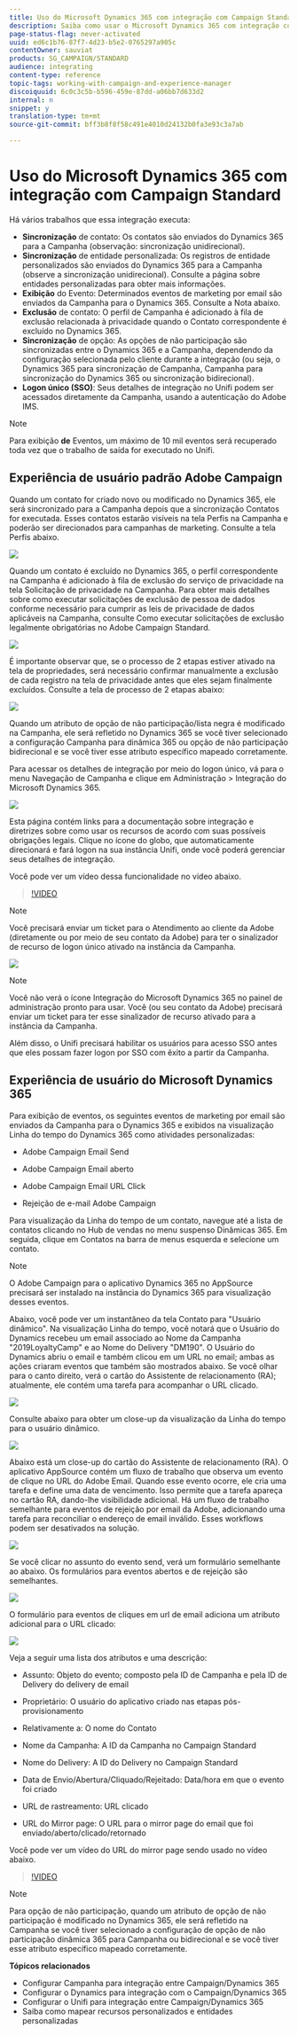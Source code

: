 ```yaml
---
title: Uso do Microsoft Dynamics 365 com integração com Campaign Standard
description: Saiba como usar o Microsoft Dynamics 365 com integração com o Campaign Standard
page-status-flag: never-activated
uuid: ed6c1b76-87f7-4d23-b5e2-0765297a905c
contentOwner: sauviat
products: SG_CAMPAIGN/STANDARD
audience: integrating
content-type: reference
topic-tags: working-with-campaign-and-experience-manager
discoiquuid: 6c0c3c5b-b596-459e-87dd-a06bb7d633d2
internal: n
snippet: y
translation-type: tm+mt
source-git-commit: bff3b8f8f58c491e4010d24132b0fa3e93c3a7ab

---
```



# Uso do Microsoft Dynamics 365 com integração com Campaign Standard

Há vários trabalhos que essa integração executa:

* **Sincronização** de contato: Os contatos são enviados do Dynamics 365 para a Campanha (observação: sincronização unidirecional).
* **Sincronização** de entidade personalizada: Os registros de entidade personalizados são enviados do Dynamics 365 para a Campanha (observe a sincronização unidirecional).  Consulte a página sobre entidades personalizadas para obter mais informações.
* **Exibição** do Evento: Determinados eventos de marketing por email são enviados da Campanha para o Dynamics 365. Consulte a Nota abaixo.
* **Exclusão** de contato: O perfil de Campanha é adicionado à fila de exclusão relacionada à privacidade quando o Contato correspondente é excluído no Dynamics 365.
* **Sincronização** de opção: As opções de não participação são sincronizadas entre o Dynamics 365 e a Campanha, dependendo da configuração selecionada pelo cliente durante a integração (ou seja, o Dynamics 365 para sincronização de Campanha, Campanha para sincronização do Dynamics 365 ou sincronização bidirecional).
* **Logon único (SSO)**: Seus detalhes de integração no Unifi podem ser acessados diretamente da Campanha, usando a autenticação do Adobe IMS.

>[!NOTE]
>
>Para exibição **de** Eventos, um máximo de 10 mil eventos será recuperado toda vez que o trabalho de saída for executado no Unifi.

## Experiência de usuário padrão Adobe Campaign

Quando um contato for criado novo ou modificado no Dynamics 365, ele será sincronizado para a Campanha depois que a sincronização Contatos for executada.  Esses contatos estarão visíveis na tela Perfis na Campanha e poderão ser direcionados para campanhas de marketing.  Consulte a tela Perfis abaixo.

![](assets/MSdynamicsACS-usage1.png)

Quando um contato é excluído no Dynamics 365, o perfil correspondente na Campanha é adicionado à fila de exclusão do serviço de privacidade na tela Solicitação de privacidade na Campanha.  Para obter mais detalhes sobre como executar solicitações de exclusão de pessoa de dados conforme necessário para cumprir as leis de privacidade de dados aplicáveis na Campanha, consulte Como executar solicitações de exclusão legalmente obrigatórias no Adobe Campaign Standard.

![](assets/MSdynamicsACS-usage2.png)

É importante observar que, se o processo de 2 etapas estiver ativado na tela de propriedades, será necessário confirmar manualmente a exclusão de cada registro na tela de privacidade antes que eles sejam finalmente excluídos.  Consulte a tela de processo de 2 etapas abaixo:

![](assets/MSdynamicsACS-usage3.png)

Quando um atributo de opção de não participação/lista negra é modificado na Campanha, ele será refletido no Dynamics 365 se você tiver selecionado a configuração Campanha para dinâmica 365 ou opção de não participação bidirecional e se você tiver esse atributo específico mapeado corretamente.

Para acessar os detalhes de integração por meio do logon único, vá para o menu Navegação de Campanha e clique em Administração > Integração do Microsoft Dynamics 365.

![](assets/sso_d365_admin_panel.png)

Esta página contém links para a documentação sobre integração e diretrizes sobre como usar os recursos de acordo com suas possíveis obrigações legais. Clique no ícone do globo, que automaticamente direcionará e fará logon na sua instância Unifi, onde você poderá gerenciar seus detalhes de integração.

Você pode ver um vídeo dessa funcionalidade no vídeo abaixo.

>[!VIDEO](https://video.tv.adobe.com/v/29254)

>[!NOTE]
>
>Você precisará enviar um ticket para o Atendimento ao cliente da Adobe (diretamente ou por meio de seu contato da Adobe) para ter o sinalizador de recurso de logon único ativado na instância da Campanha.

![](assets/sso_screen.png)

>[!NOTE]
>
>Você não verá o ícone Integração do Microsoft Dynamics 365 no painel de administração pronto para usar.  Você (ou seu contato da Adobe) precisará enviar um ticket para ter esse sinalizador de recurso ativado para a instância da Campanha.
>
>Além disso, o Unifi precisará habilitar os usuários para acesso SSO antes que eles possam fazer logon por SSO com êxito a partir da Campanha.

## Experiência de usuário do Microsoft Dynamics 365

Para exibição de eventos, os seguintes eventos de marketing por email são enviados da Campanha para o Dynamics 365 e exibidos na visualização Linha do tempo do Dynamics 365 como atividades personalizadas:

* Adobe Campaign Email Send

* Adobe Campaign Email aberto

* Adobe Campaign Email URL Click

* Rejeição de e-mail Adobe Campaign

Para visualização da Linha do tempo de um contato, navegue até a lista de contatos clicando no Hub de vendas no menu suspenso Dinâmicas 365.  Em seguida, clique em Contatos na barra de menus esquerda e selecione um contato.

>[!NOTE]
>
>O Adobe Campaign para o aplicativo Dynamics 365 no AppSource precisará ser instalado na instância do Dynamics 365 para visualização desses eventos.

Abaixo, você pode ver um instantâneo da tela Contato para &quot;Usuário dinâmico&quot;.  Na visualização Linha do tempo, você notará que o Usuário do Dynamics recebeu um email associado ao Nome da Campanha &quot;2019LoyaltyCamp&quot; e ao Nome do Delivery &quot;DM190&quot;.  O Usuário do Dynamics abriu o email e também clicou em um URL no email; ambas as ações criaram eventos que também são mostrados abaixo.  Se você olhar para o canto direito, verá o cartão do Assistente de relacionamento (RA); atualmente, ele contém uma tarefa para acompanhar o URL clicado.

![](assets/MSdynamicsACS-usage4.png)

Consulte abaixo para obter um close-up da visualização da Linha do tempo para o usuário dinâmico.

![](assets/MSdynamicsACS-usage5.png)

Abaixo está um close-up do cartão do Assistente de relacionamento (RA).  O aplicativo AppSource contém um fluxo de trabalho que observa um evento de clique no URL do Adobe Email.  Quando esse evento ocorre, ele cria uma tarefa e define uma data de vencimento.  Isso permite que a tarefa apareça no cartão RA, dando-lhe visibilidade adicional.  Há um fluxo de trabalho semelhante para eventos de rejeição por email da Adobe, adicionando uma tarefa para reconciliar o endereço de email inválido.  Esses workflows podem ser desativados na solução.

![](assets/MSdynamicsACS-usage6.png)

Se você clicar no assunto do evento send, verá um formulário semelhante ao abaixo.  Os formulários para eventos abertos e de rejeição são semelhantes.

![](assets/mirror_page_url_send.png)

O formulário para eventos de cliques em url de email adiciona um atributo adicional para o URL clicado:

![](assets/mirror_page_url_click.png)

Veja a seguir uma lista dos atributos e uma descrição:

* Assunto: Objeto do evento; composto pela ID de Campanha e pela ID de Delivery do delivery de email

* Proprietário: O usuário do aplicativo criado nas etapas pós-provisionamento

* Relativamente a: O nome do Contato

* Nome da Campanha: A ID da Campanha no Campaign Standard

* Nome do Delivery: A ID do Delivery no Campaign Standard

* Data de Envio/Abertura/Cliquado/Rejeitado: Data/hora em que o evento foi criado

* URL de rastreamento: URL clicado

* URL do Mirror page: O URL para o mirror page do email que foi enviado/aberto/clicado/retornado

Você pode ver um vídeo do URL do mirror page sendo usado no vídeo abaixo.

>[!VIDEO](https://video.tv.adobe.com/v/29253)

>[!NOTE]
>
>Para opção de não participação, quando um atributo de opção de não participação é modificado no Dynamics 365, ele será refletido na Campanha se você tiver selecionado a configuração de opção de não participação dinâmica 365 para Campanha ou bidirecional e se você tiver esse atributo específico mapeado corretamente.

**Tópicos relacionados**

* Configurar Campanha para integração entre Campaign/Dynamics 365
* Configurar o Dynamics para integração com o Campaign/Dynamics 365
* Configurar o Unifi para integração entre Campaign/Dynamics 365
* Saiba como mapear recursos personalizados e entidades personalizadas